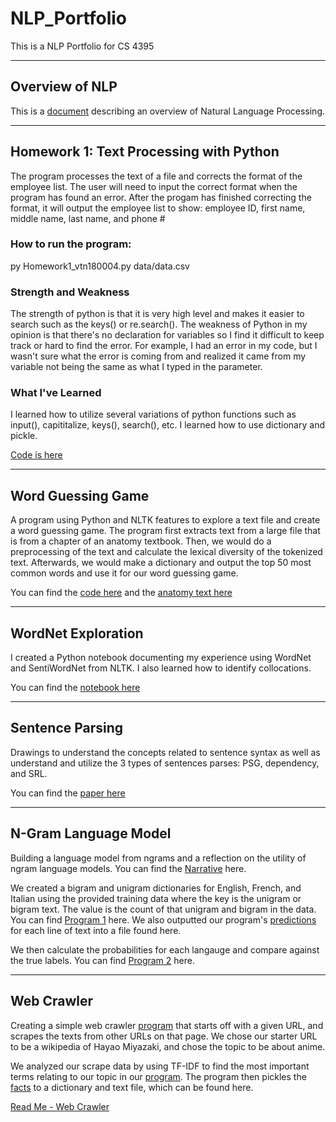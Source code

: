 # NLP_Portfolio
This is a NLP Portfolio for CS 4395

---
## Overview of NLP
This is a [document](https://github.com/vickynguyen3/NLP_Portfolio/blob/main/OverviewOfNLP.pdf) describing an overview of Natural Language Processing.

---
## Homework 1: Text Processing with Python
The program processes the text of a file and corrects the format of the employee list. The user will need to input the correct format when
the program has found an error. After the progam has finished correcting the format, it will output the employee list to show: employee ID, first name, middle name, last name, and phone #

### How to run the program:
py Homework1_vtn180004.py data/data.csv

### Strength and Weakness
The strength of python is that
it is very high level and makes it easier to search such as the keys() or re.search(). The weakness of Python in my opinion is that there's no declaration for variables so I find it difficult to keep track or hard to find the error. For example, I had an error in my code, but I wasn't sure what the error is coming from and realized it came from my variable not being the same as what I typed in the parameter.

### What I've Learned 
I learned how to utilize several variations of python functions such as
input(), capititalize, keys(), search(), etc. I learned how to use
dictionary and pickle.

[Code is here](https://github.com/vickynguyen3/NLP_Portfolio/blob/main/Homework1/Homework1_vtn180004.py)

---
## Word Guessing Game
A program using Python and NLTK features to explore a text file and create a word guessing game. The program first extracts text from a large file that is from a chapter of an anatomy textbook. Then, we would do a preprocessing of the text and calculate the lexical diversity of the tokenized text. Afterwards, we would make a dictionary and output the top 50 most common words and use it for our word guessing game. 

You can find the [code here](https://github.com/vickynguyen3/NLP_Portfolio/blob/main/WordGuessingGame/WordGuess_vtn180004.py) and the [anatomy text here](https://github.com/vickynguyen3/NLP_Portfolio/blob/main/WordGuessingGame/anat.txt)

---
## WordNet Exploration
I created a Python notebook documenting my experience using WordNet and SentiWordNet from NLTK. I also learned how to identify collocations.

You can find the [notebook here](https://github.com/vickynguyen3/NLP_Portfolio/blob/main/WordNet-vtn180004.ipynb)

---
## Sentence Parsing
Drawings to understand the concepts related to sentence syntax as well as understand and utilize the 3 types of sentences parses: PSG, dependency, and SRL. 

You can find the [paper here](https://github.com/vickynguyen3/NLP_Portfolio/blob/main/parsingsentences-vtn180004.pdf)

---
## N-Gram Language Model
Building a language model from ngrams and a reflection on the utility of ngram language models. You can find the [Narrative](https://github.com/vickynguyen3/NLP_Portfolio/blob/main/N-grams/N-GramsNarrative.pdf) here.

We created a bigram and unigram dictionaries for English, French, and Italian using the provided training data where the key is the unigram or bigram text. The value is the count of that unigram and bigram in the data. You can find [Program 1](https://github.com/vickynguyen3/NLP_Portfolio/blob/main/N-grams/main.py) here. We also outputted our program's [predictions](https://github.com/vickynguyen3/NLP_Portfolio/blob/main/N-grams/predictions.txt) for each line of text into a file found here.

We then calculate the probabilities for each langauge and compare against the true labels. You can find [Program 2](https://github.com/vickynguyen3/NLP_Portfolio/blob/main/N-grams/calculate.py) here.

---
## Web Crawler

Creating a simple web crawler [program](https://github.com/vickynguyen3/NLP_Portfolio/blob/main/WebCrawler/webcrawler.py) that starts off with a given URL, and scrapes the texts from other URLs on that page. We chose our starter URL to be a wikipedia of Hayao Miyazaki, and chose the topic to be about anime.

We analyzed our scrape data by using TF-IDF to find the most important terms relating to our topic in our [program](https://github.com/vickynguyen3/NLP_Portfolio/blob/main/WebCrawler/importantterms.py). The program then pickles the [facts](https://github.com/vickynguyen3/NLP_Portfolio/blob/main/WebCrawler/facts.txt) to a dictionary and text file, which can be found here.

[Read Me - Web Crawler](https://github.com/meintgl/NLP-Portfolio/blob/main/Webcrawler_mdc190005/readme.md)
